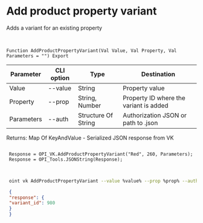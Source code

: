 ﻿---
sidebar_position: 5
---

# Add product property variant
 Adds a variant for an existing property


<br/>


`Function AddProductPropertyVariant(Val Value, Val Property, Val Parameters = "") Export`

 | Parameter | CLI option | Type | Destination |
 |-|-|-|-|
 | Value | --value | String | Property value |
 | Property | --prop | String, Number | Property ID where the variant is added |
 | Parameters | --auth | Structure Of String | Authorization JSON or path to .json |

 
 Returns: Map Of KeyAndValue - Serialized JSON response from VK 





```bsl title="Code example"
 
 Response = OPI_VK.AddProductPropertyVariant("Red", 260, Parameters);
 Response = OPI_Tools.JSONString(Response);
 
```
	


```sh title="CLI command example"
 
 oint vk AddProductPropertyVariant --value %value% --prop %prop% --auth %auth%

```

```json title="Result"
 {
 "response": {
 "variant_id": 980
 }
 }
```
